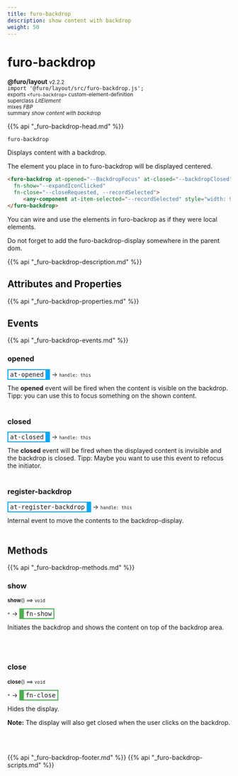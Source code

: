 ```yaml
---
title: furo-backdrop
description: show content with backdrop
weight: 50
---
```


# furo-backdrop
**@furo/layout** <small>v2.2.2</small>
<br>`import '@furo/layout/src/furo-backdrop.js';`<small>
<br>exports `<furo-backdrop>` custom-element-definition
<br>superclass *LitElement*
<br> mixes *FBP*</small>
<br><small>summary *show content with backdrop*</small>

{{% api "_furo-backdrop-head.md" %}}

`furo-backdrop`

Displays content with a backdrop.

The element you place in to furo-backdrop will be displayed centered.


```html
<furo-backdrop at-opened="--BackdropFocus" at-closed="--backdropClosed"
  fn-show="--expandIconClicked"
  fn-close="--closeRequested, --recordSelected">
     <any-component at-item-selected="--recordSelected" style="width: 90vw; height: 90vh"></any-component>
</furo-backdrop>

```

You can wire and use the elements in furo-backrop as if they were local elements.

Do not forget to add the furo-backdrop-display somewhere in the parent dom.

{{% api "_furo-backdrop-description.md" %}}


## Attributes and Properties
{{% api "_furo-backdrop-properties.md" %}}





## Events
{{% api "_furo-backdrop-events.md" %}}

### **opened**
<span  style="border-width:2px 10px 2px 2px; border-style: solid;border-color:  rgb(2, 168, 244);font-family:monospace; padding:2px 4px;">at-opened</span>
→ <small>`handle: this`</small>

The **opened** event will be fired when the content is visible on the backdrop. Tipp: you can use this to focus something on the shown content.
<br><br>
### **closed**
<span  style="border-width:2px 10px 2px 2px; border-style: solid;border-color:  rgb(2, 168, 244);font-family:monospace; padding:2px 4px;">at-closed</span>
→ <small>`handle: this`</small>

The **closed** event will be fired when the displayed content is invisible and the backdrop is closed. Tipp: Maybe you want to use this event to refocus the initiator.
<br><br>
### **register-backdrop**
<span  style="border-width:2px 10px 2px 2px; border-style: solid;border-color:  rgb(2, 168, 244);font-family:monospace; padding:2px 4px;">at-register-backdrop</span>
→ <small>`handle: this`</small>

Internal event to move the contents to the backdrop-display.
<br><br>

## Methods
{{% api "_furo-backdrop-methods.md" %}}



### **show**
<small>**show**() ⟹ `void`</small>

<small>`*`</small> →
<span  style="border-width:2px 2px 2px 10px; border-style: solid;border-color:  rgb(76, 175, 80);font-family:monospace; padding:2px 4px;">fn-show</span>

Initiates the backdrop and shows the content on top of the backdrop area.

<br><br>

### **close**
<small>**close**() ⟹ `void`</small>

<small>`*`</small> →
<span  style="border-width:2px 2px 2px 10px; border-style: solid;border-color:  rgb(76, 175, 80);font-family:monospace; padding:2px 4px;">fn-close</span>

Hides the display.

**Note:** The display will also get closed when the user clicks on the backdrop.

<br><br>




{{% api "_furo-backdrop-footer.md" %}}
{{% api "_furo-backdrop-scripts.md" %}}
